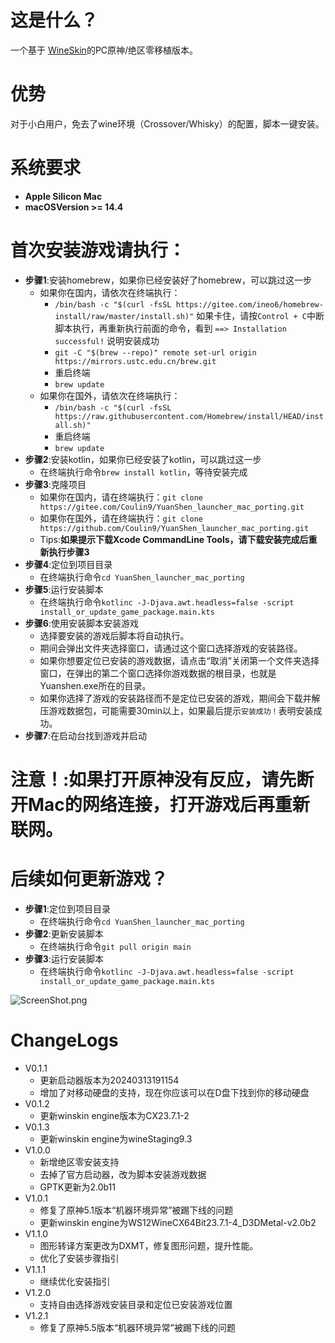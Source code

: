 # 这是什么？

一个基于 [WineSkin](https://github.com/Gcenx/WineskinServer)的PC原神/绝区零移植版本。

# 优势

对于小白用户，免去了wine环境（Crossover/Whisky）的配置，脚本一键安装。

# 系统要求

+ **Apple Silicon Mac**  
+ **macOSVersion >= 14.4**

# 首次安装游戏请执行：

+ **步骤1**:安装homebrew，如果你已经安装好了homebrew，可以跳过这一步
  + 如果你在国内，请依次在终端执行：
    + `/bin/bash -c "$(curl -fsSL https://gitee.com/ineo6/homebrew-install/raw/master/install.sh)"` 如果卡住，请按`Control + C`中断脚本执行，再重新执行前面的命令，看到 `==> Installation successful!` 说明安装成功
    + `git -C "$(brew --repo)" remote set-url origin https://mirrors.ustc.edu.cn/brew.git`
    + 重启终端
    + `brew update`
  + 如果你在国外，请依次在终端执行：
    + `/bin/bash -c "$(curl -fsSL https://raw.githubusercontent.com/Homebrew/install/HEAD/install.sh)"`
    + 重启终端
    + `brew update`
+ **步骤2**:安装kotlin，如果你已经安装了kotlin，可以跳过这一步
  + 在终端执行命令`brew install kotlin`，等待安装完成
+ **步骤3**:克隆项目
  + 如果你在国内，请在终端执行：`git clone https://gitee.com/Coulin9/YuanShen_launcher_mac_porting.git`
  + 如果你在国外，请在终端执行：`git clone https://github.com/Coulin9/YuanShen_launcher_mac_porting.git`
  + Tips:**如果提示下载Xcode CommandLine Tools，请下载安装完成后重新执行步骤3**
+ **步骤4**:定位到项目目录
  + 在终端执行命令`cd YuanShen_launcher_mac_porting`
+ **步骤5**:运行安装脚本
  + 在终端执行命令`kotlinc -J-Djava.awt.headless=false -script install_or_update_game_package.main.kts`
+ **步骤6**:使用安装脚本安装游戏
  + 选择要安装的游戏后脚本将自动执行。
  + 期间会弹出文件夹选择窗口，请通过这个窗口选择游戏的安装路径。
  + 如果你想要定位已安装的游戏数据，请点击“取消”关闭第一个文件夹选择窗口，在弹出的第二个窗口选择你游戏数据的根目录，也就是Yuanshen.exe所在的目录。
  + 如果你选择了游戏的安装路径而不是定位已安装的游戏，期间会下载并解压游戏数据包，可能需要30min以上，如果最后提示`安装成功！`表明安装成功。
+ **步骤7**:在启动台找到游戏并启动

# 注意！:如果打开原神没有反应，请先断开Mac的网络连接，打开游戏后再重新联网。

# 后续如何更新游戏？

+ **步骤1**:定位到项目目录
  + 在终端执行命令`cd YuanShen_launcher_mac_porting`
+ **步骤2**:更新安装脚本
  + 在终端执行命令`git pull origin main`
+ **步骤3**:运行安装脚本
  + 在终端执行命令`kotlinc -J-Djava.awt.headless=false -script install_or_update_game_package.main.kts`

![ScreenShot.png](ScreenShot.png)

# ChangeLogs
+ V0.1.1
    + 更新启动器版本为20240313191154
    + 增加了对移动硬盘的支持，现在你应该可以在D盘下找到你的移动硬盘
+ V0.1.2
    + 更新winskin engine版本为CX23.7.1-2
+ V0.1.3
    + 更新winskin engine为wineStaging9.3
+ V1.0.0
  + 新增绝区零安装支持
  + 去掉了官方启动器，改为脚本安装游戏数据
  + GPTK更新为2.0b11
+ V1.0.1
  + 修复了原神5.1版本“机器环境异常”被踢下线的问题
  + 更新winskin engine为WS12WineCX64Bit23.7.1-4_D3DMetal-v2.0b2
+ V1.1.0
  + 图形转译方案更改为DXMT，修复图形问题，提升性能。
  + 优化了安装步骤指引
+ V1.1.1
  + 继续优化安装指引
+ V1.2.0
  + 支持自由选择游戏安装目录和定位已安装游戏位置
+ V1.2.1
  + 修复了原神5.5版本“机器环境异常”被踢下线的问题